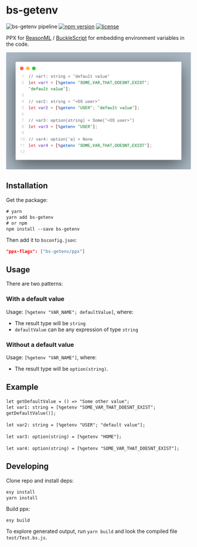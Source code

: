 # bs-getenv

![bs-getenv pipeline](https://github.com/anler/bs-getenv/workflows/bs-getenv%20pipeline/badge.svg) [![npm version](https://img.shields.io/npm/v/bs-getenv.svg)](https://www.npmjs.com/package/bs-getenv) [![license](https://img.shields.io/npm/l/bs-getenv.svg)](https://www.npmjs.com/package/bs-getenv)

PPX for [ReasonML](https://reasonml.github.io) / [BuckleScript](https://bucklescript.github.io) for embedding
environment variables in the code.

![bs-getenv](./.assets/example.png)

## Installation
Get the package:

```shell
# yarn
yarn add bs-getenv
# or npm
npm install --save bs-getenv
```

Then add it to `bsconfig.json`:

```json
"ppx-flags": ["bs-getenv/ppx"]
```

## Usage

There are two patterns:

### With a default value

Usage: `[%getenv "VAR_NAME"; defaultValue]`, where:

- The result type will be `string`
- `defaultValue` can be any expression of type `string`

### Without a default value

Usage: `[%getenv "VAR_NAME"]`, where:

- The result type will be `option(string)`.

## Example
```reason
let getDefaultValue = () => "Some other value";
let var1: string = [%getenv "SOME_VAR_THAT_DOESNT_EXIST"; getDefaultValue()];

let var2: string = [%getenv "USER"; "default value"];

let var3: option(string) = [%getenv "HOME"];

let var4: option(string) = [%getenv "SOME_VAR_THAT_DOESNT_EXIST"];
```

## Developing

Clone repo and install deps:

```shell
esy install
yarn install
```

Build ppx:

```shell
esy build
```

To explore generated output, run `yarn build` and look the compiled file `test/Test.bs.js`.
